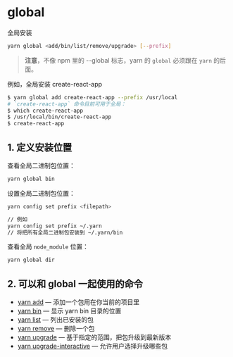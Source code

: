 # global

全局安装

```sh
yarn global <add/bin/list/remove/upgrade> [--prefix]
```

>**注意**，不像 npm 里的 --global 标志，yarn 的 `global` 必须跟在 `yarn` 的后面。

例如，全局安装 create-react-app

```sh
$ yarn global add create-react-app --prefix /usr/local
# `create-react-app` 命令目前可用于全局：
$ which create-react-app
$ /usr/local/bin/create-react-app
$ create-react-app
```

## 1. 定义安装位置

查看全局二进制包位置：

```sh
yarn global bin
```

设置全局二进制包位置：

```sh
yarn config set prefix <filepath>

// 例如
yarn config set prefix ~/.yarn
// 将把所有全局二进制包安装到 ~/.yarn/bin
```

查看全局 `node_module` 位置：

```sh
yarn global dir
```

## 2. 可以和 global 一起使用的命令

- [yarn add](https://classic.yarnpkg.com/zh-Hans/docs/cli/add) — 添加一个包用在你当前的项目里
- [yarn bin](https://classic.yarnpkg.com/zh-Hans/docs/cli/bin) — 显示 yarn bin 目录的位置
- [yarn list](https://classic.yarnpkg.com/zh-Hans/docs/cli/list) — 列出已安装的包
- [yarn remove](https://classic.yarnpkg.com/zh-Hans/docs/cli/remove) — 删除一个包
- [yarn upgrade](https://classic.yarnpkg.com/zh-Hans/docs/cli/upgrade) — 基于指定的范围，把包升级到最新版本
- [yarn upgrade-interactive](https://classic.yarnpkg.com/zh-Hans/docs/cli/upgrade-interactive) — 允许用户选择升级哪些包
